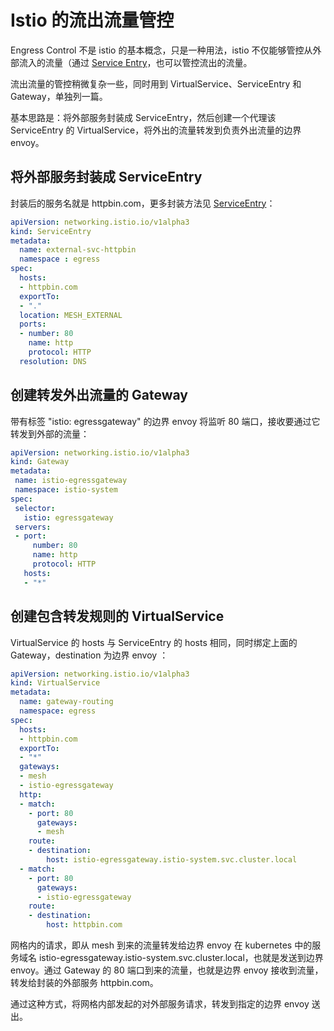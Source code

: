 <!-- toc -->
# Istio 的流出流量管控

Engress Control 不是 istio 的基本概念，只是一种用法，istio 不仅能够管控从外部流入的流量（通过 [Service Entry](./entry.md)，也可以管控流出的流量。

流出流量的管控稍微复杂一些，同时用到 VirtualService、ServiceEntry 和 Gateway，单独列一篇。

基本思路是：将外部服务封装成 ServiceEntry，然后创建一个代理该 ServiceEntry 的 VirtualService，将外出的流量转发到负责外出流量的边界 envoy。

## 将外部服务封装成 ServiceEntry

封装后的服务名就是 httpbin.com，更多封装方法见 [ServiceEntry](./entry.md)：

```yaml
apiVersion: networking.istio.io/v1alpha3
kind: ServiceEntry
metadata:
  name: external-svc-httpbin
  namespace : egress
spec:
  hosts:
  - httpbin.com
  exportTo:
  - "."
  location: MESH_EXTERNAL
  ports:
  - number: 80
    name: http
    protocol: HTTP
  resolution: DNS
```

## 创建转发外出流量的 Gateway

带有标签 "istio: egressgateway"  的边界 envoy 将监听 80 端口，接收要通过它转发到外部的流量：

```yaml
apiVersion: networking.istio.io/v1alpha3
kind: Gateway
metadata:
 name: istio-egressgateway
 namespace: istio-system
spec:
 selector:
   istio: egressgateway
 servers:
 - port:
     number: 80
     name: http
     protocol: HTTP
   hosts:
   - "*"
```

## 创建包含转发规则的 VirtualService

VirtualService 的 hosts 与 ServiceEntry 的 hosts 相同，同时绑定上面的 Gateway，destination 为边界 envoy ：

```yaml
apiVersion: networking.istio.io/v1alpha3
kind: VirtualService
metadata:
  name: gateway-routing
  namespace: egress
spec:
  hosts:
  - httpbin.com
  exportTo:
  - "*"
  gateways:
  - mesh
  - istio-egressgateway
  http:
  - match:
    - port: 80
      gateways:
      - mesh
    route:
    - destination:
        host: istio-egressgateway.istio-system.svc.cluster.local
  - match:
    - port: 80
      gateways:
      - istio-egressgateway
    route:
    - destination:
        host: httpbin.com
```

网格内的请求，即从 mesh 到来的流量转发给边界 envoy 在 kubernetes 中的服务域名 istio-egressgateway.istio-system.svc.cluster.local，也就是发送到边界 envoy。通过 Gateway 的 80 端口到来的流量，也就是边界 envoy 接收到流量，转发给封装的外部服务 httpbin.com。

通过这种方式，将网格内部发起的对外部服务请求，转发到指定的边界 envoy 送出。
